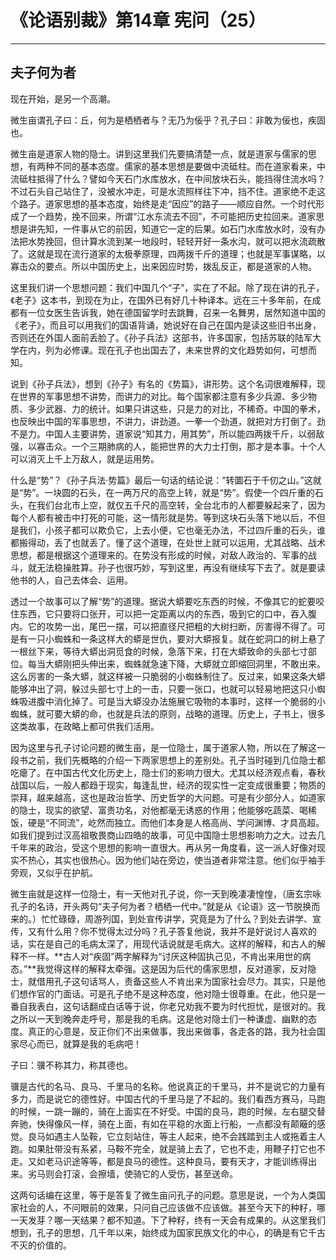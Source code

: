 # 《论语别裁》第14章 宪问（25）

------

## 夫子何为者

现在开始，是另一个高潮。

微生亩谓孔子曰：丘，何为是栖栖者与？无乃为佞乎？孔子曰：非敢为佞也，疾固也。

微生亩是道家人物的隐士。讲到这里我们先要搞清楚一点，就是道家与儒家的思想，有两种不同的基本态度。儒家的基本思想是要做中流砥柱。而在道家看来，中流砥柱抵得了什么？譬如今天石门水库放水，在中间放块石头，能挡得住流水吗？不过石头自己站住了，没被水冲走，可是水流照样往下冲，挡不住。道家绝不走这个路子。道家思想的基本态度，始终是走“因应”的路子——顺应自然。一个时代形成了一个趋势，挽不回来，所谓“江水东流去不回”，不可能把历史拉回来。道家思想是讲先知，一件事从它的前因，知道它一定的后果。如石门水库放水时，没有办法把水势挽回，但计算水流到某一地段时，轻轻开好一条水沟，就可以把水流疏散了。这就是现在流行道家的太极拳原理，四两拨千斤的道理；也就是军事谋略，以寡击众的要点。所以中国历史上，出来因应时势，拨乱反正，都是道家的人物。

这里我们讲一个思想问题：我们中国几个“子”，实在了不起。除了现在讲的孔子，《老子》这本书，到现在为止，在国外已有好几十种译本。远在三十多年前，在成都有一位女医生告诉我，她在德国留学时去跳舞，召来一名舞男，居然知道中国的《老子》，而且可以用我们的国语背诵，她说好在自己在国内是读这些旧书出身，否则还在外国人面前丢脸了。《孙子兵法》这部书，许多国家，包括苏联的陆军大学在内，列为必修课。现在孔子也出国去了，未来世界的文化趋势如何，可想而知。

说到《孙子兵法》，想到《孙子》有名的《势篇》，讲形势。这个名词很难解释，现在世界的军事思想不讲势，而讲力的对比。每个国家都注意有多少兵源、多少物质、多少武器、力的统计。如果只讲这些，只是力的对比，不稀奇。中国的拳术，也反映出中国的军事思想，不讲力，讲劲道。一拳一个劲道，就把对方打倒了。劲不是力。中国人主要讲势，道家说“知其力，用其势”，所以能四两拨千斤，以弱敌强，以寡击众。一个三期肺病的人，能把世界的大力士打倒，那才是本事。十个人可以消灭上千上万敌人，就是运用势。

什么是“势”？《孙子兵法·势篇》最后一句话的结论说：“转圜石于千仞之山。”这就是“势”。一块圆的石头，在一两万尺的高空上转，就是“势”。假使一个四斤重的石头，在我们台北市上空，就仅五千尺的高空转，全台北市的人都要躲起来了，因为每个人都有被击中打死的可能，这一情形就是势。等到这块石头落下地以后，不但是我们，小孩子都可以欺负它，上去小便，它也毫无办法，不过四斤重的石头，谁都搬得动，丢了也就丢了。懂了这个道理，在处世上就可以运用，尤其战略、战术思想，都是根据这个道理来的。在势没有形成的时候，对敌人政治的、军事的战斗，就无法稳操胜算。孙子也很巧妙，写到这里，再没有继续写下去了。就是要读他书的人，自己去体会、运用。

透过一个故事可以了解“势”的道理。据说大蟒要吃东西的时候，不像其它的蛇要咬住东西，它只要将口张开，可以把一定距离以内的东西，吸到它的口中，吞入腹内。它的攻势一出，尾巴一摆，可以把直径尺把粗的大树扫断，厉害得不得了。可是有一只小蜘蛛和一条这样大的蟒是世仇，要对大蟒报复。就在蛇洞口的树上悬了一根丝下来，等待大蟒出洞觅食的时候，急落下来，打在大蟒致命的头部七寸部位。每当大蟒刚把头伸出来，蜘蛛就急速下降，大蟒就立即缩回洞里，不敢出来。这么厉害的一条大蟒，就这样被一只脆弱的小蜘蛛制住了。反过来，如果这条大蟒能够冲出了洞，躲过头部七寸上的一击，只要一张口，也就可以轻易地把这只小蜘蛛吸进腹中消化掉了。可是当大蟒没办法施展它吸物的本事时，这样一个脆弱的小蜘蛛，就可要大蟒的命，也就是兵法的原则，战略的道理。历史上，子书上，很多这类故事，在政略上都可供我们活用。

因为这里与孔子讨论问题的微生亩，是一位隐士，属于道家人物，所以在了解这一段书之前，我们先概略的介绍一下两家思想上的差别处。孔子当时碰到几位隐士都吃瘪了。在中国古代文化历史上，隐士们的影响力很大。尤其以经济观点看，春秋战国以后，一般人都趋于现实，每逢乱世，经济的现实性一定变成很重要；物质的崇拜，越来越高，这也是政治哲学、历史哲学的大问题。可是有少部分人，如道家的隐士，现实的欲望、富贵功名，对他都毫无诱惑的作用；他能够吃蔬菜、喝稀饭，硬是“不同流”，屹然而独立。而他们本身是人格高尚、学问渊博、才具高超。如我们提到过汉高祖敬畏商山四皓的故事，可见中国隐士思想影响力之大。过去几千年来的政治，受这个思想的影响一直很大。再从另一角度看，这一派人好像对现实不热心，其实也很热心。因为他们站在旁边，使当道者非常注意。他们似乎袖手旁观，又似乎在护航。

微生亩就是这样一位隐士，有一天他对孔子说，你一天到晚凄凄惶惶，（唐玄宗咏孔子的名诗，开头两句“夫子何为者？栖栖一代中。”就是从《论语》这一节脱换而来的。）忙忙碌碌，周游列国，到处宣传讲学，究竟是为了什么？到处去讲学、宣传，又有什么用？你不觉得太过分吗？孔子答复他说，我并不是好说讨人喜欢的话，实在是自己的毛病太深了，用现代话说就是毛病大。这样的解释，和古人的解释不一样。**古人对“疾固”两字解释为“讨厌这种固执己见，不肯出来用世的病态。”**我觉得这样的解释太牵强。这是因为后代的儒家思想，反对道家，反对隐士，就借用孔子这句话骂人，责备这些人不肯出来为国家社会尽力。其实，只是他们想作官的门面话。可是孔子绝不是这种态度，他对隐士很尊重。在此，他只是一番自我表白，这句话翻成白话等于说，你老兄劝我不要为时代担忧，是很对的。我之所以一天到晚奔走呼号，那是我的毛病。这是他对隐士们一种谦虚、幽默的态度。真正的心意是，反正你们不出来做事，我出来做事，各走各的路，我为社会国家尽心而已，就算是我的毛病吧！

子曰：骥不称其力，称其德也。

骥是古代的名马、良马、千里马的名称。他说真正的千里马，并不是说它的力量有多力，而是说它的德性好。中国古代的千里马是了不起的。我们看西方赛马，马跑的时候，一跳一蹦的，骑在上面实在不好受。中国的良马，跑的时候，左右腿交替奔驰，快得像风一样，骑在上面，有如在平稳的水面上行船，一点都没有颠簸的感觉。良马如遇主人坠鞍，它立刻站住，等主人起来，绝不会践踏到主人或拖着主人跑。如果肚带没有系紧，马鞍不完全，就是骑上去了，它也不走，用鞭子打它也不走。又如老马识途等等，都是良马的德性。这种良马，要有天才，才能训练得出来。劣马则会打滚，会擦墙，使骑它的人受伤，甚至送命。

这两句话编在这里，等于是答复了微生亩问孔子的问题。意思是说，一个为人类国家社会的人，不问眼前的效果，只问自己应该做不应该做。甚至今天下的种籽，哪一天发芽？哪一天结果？都不知道。下了种籽，终有一天会有成果的。从这里我们想到，孔子的思想，几千年以来，始终成为国家民族文化的中心，的确是有它千古不灭的价值的。

